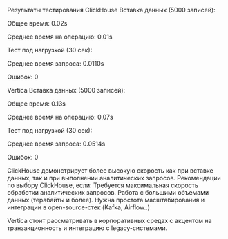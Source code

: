 Результаты тестирования
ClickHouse
Вставка данных (5000 записей):

Общее время: 0.02s

Среднее время на операцию: 0.01s

Тест под нагрузкой (30 сек):

Среднее время запроса: 0.0110s

Ошибок: 0

Vertica
Вставка данных (5000 записей):

Общее время: 0.13s

Среднее время на операцию: 0.07s

Тест под нагрузкой (30 сек):

Среднее время запроса: 0.0514s

Ошибок: 0


ClickHouse демонстрирует более высокую скорость как при вставке данных, так и при выполнении аналитических запросов.
Рекомендации по выбору ClickHouse, если:
Требуется максимальная скорость обработки аналитических запросов.
Работа с большими объемами данных (терабайты и более).
Нужна простота масштабирования и интеграции в open-source-стек (Kafka, Airflow..)

Vertica стоит рассматривать в корпоративных средах с акцентом на транзакционность и интеграцию с legacy-системами.
